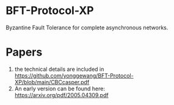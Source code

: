 # BFT-Protocol-XP
Byzantine Fault Tolerance for complete asynchronous networks. 

# Papers
1. the technical details are included in https://github.com/yonggewang/BFT-Protocol-XP/blob/main/CBCcasper.pdf 
2. An early version can be found here: https://arxiv.org/pdf/2005.04309.pdf
